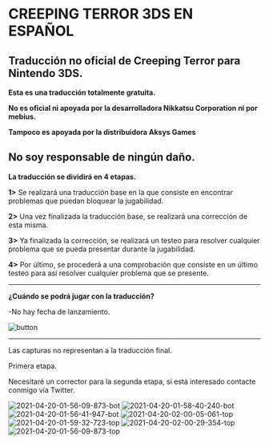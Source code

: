 # CREEPING TERROR 3DS EN ESPAÑOL
Traducción no oficial de Creeping Terror para Nintendo 3DS.
-------------------------------------------

**Esta es una traducción totalmente gratuita.**

**No es oficial ni apoyada por la desarrolladora Nikkatsu Corporation ni por mebius.**

**Tampoco es apoyada por la distribuidora Aksys Games**

**No soy responsable de ningún daño.**
-------------------------------------------

**La traducción se dividirá en 4 etapas.**

**1>** Se realizará una traducción base en la que consiste en encontrar problemas que puedan bloquear la jugabilidad.

**2>** Una vez finalizada la traducción base, se realizará una corrección de esta misma.

**3>** Ya finalizada la corrección, se realizará un testeo para resolver cualquier problema que se pueda presentar durante la jugabilidad.

**4>** Por último, se procederá a una comprobación que consiste en un último testeo para así resolver cualquier problema que se presente.

-------------------------------------------

**¿Cuándo se podrá jugar con la traducción?**

-No hay fecha de lanzamiento.

<img src="https://i.ibb.co/rGJj2Q8/button.png" alt="button" border="0">

-------------------------------------------
Las capturas no representan a la traducción final.

Primera etapa.

Necesitaré un corrector para la segunda etapa, si está interesado contacte conmigo vía Twitter.

<img src="https://i.ibb.co/KjcWmTq/2021-04-20-01-56-09-873-bot.png" alt="2021-04-20-01-56-09-873-bot" border="0">
<img src="https://i.ibb.co/7yBHtMJ/2021-04-20-01-58-40-240-bot.png" alt="2021-04-20-01-58-40-240-bot" border="0">
<img src="https://i.ibb.co/dKc9PTy/2021-04-20-01-56-41-947-bot.png" alt="2021-04-20-01-56-41-947-bot" border="0">
<img src="https://i.ibb.co/Wtc8qsP/2021-04-20-02-00-05-061-top.png" alt="2021-04-20-02-00-05-061-top" border="0">
<img src="https://i.ibb.co/FVn1F0q/2021-04-20-01-59-32-723-top.png" alt="2021-04-20-01-59-32-723-top" border="0">
<img src="https://i.ibb.co/vvdK60W/2021-04-20-02-00-29-354-top.png" alt="2021-04-20-02-00-29-354-top" border="0">
<img src="https://i.ibb.co/YtKHBbJ/2021-04-20-01-56-09-873-top.png" alt="2021-04-20-01-56-09-873-top" border="0">

